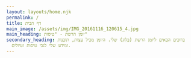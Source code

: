 ```yaml
---
layout: layouts/home.njk
permalink: /
title: דף הבית
main_image: /assets/img/IMG_20161116_120615_4.jpg
main_heading: יומן הרשת - "טיסות"
secondary_heading: ברוכים הבאים ליומן הרשת (בלוג) שלי. היומן מכיל עצות, תובנות
  ומידע שלי לגבי טיסות וטיולים.
---
```

 